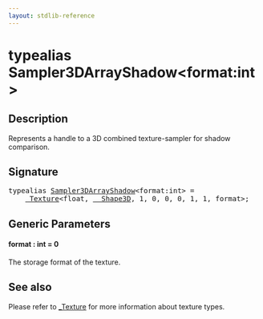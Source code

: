 ```yaml
---
layout: stdlib-reference
---
```


# typealias Sampler3DArrayShadow\<format:int\>

## Description

Represents a handle to a 3D combined texture-sampler for shadow comparison.

## Signature

<pre>
<span class='code_keyword'>typealias</span> <a href="sampler3darrayshadow-089e" class="code_type">Sampler3DArrayShadow</a>&lt;format:<span class="code_keyword">int</span>&gt; = 
    <a href="../types/0texture-01/index" class="code_type">_Texture</a>&lt;<span class="code_keyword">float</span>, <a href="../types/0_shape3d-028/index" class="code_type">__Shape3D</a>, 1, 0, 0, 0, 1, 1, format&gt;;
</pre>

## Generic Parameters

####  <a id="decl-format"></a>format  : int = 0
The storage format of the texture.


## See also

Please refer to <span class='code'><a href="../types/0texture-01/index" class="code_type">_Texture</a></span> for more information about texture types.


